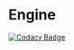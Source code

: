 # Engine

[![Codacy Badge](https://api.codacy.com/project/badge/Grade/5438f54dfa684f20862170acef53255d)](https://www.codacy.com/manual/chatbee/Engine?utm_source=github.com&amp;utm_medium=referral&amp;utm_content=chatbee/Engine&amp;utm_campaign=Badge_Grade)
